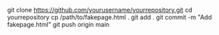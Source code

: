 git clone https://github.com/yourusername/yourrepository.git
cd yourrepository
cp /path/to/fakepage.html .
git add .
git commit -m "Add fakepage.html"
git push origin main

